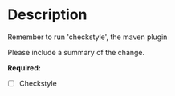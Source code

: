 # Description

Remember to run 'checkstyle', the maven plugin

Please include a summary of the change.

<!--
Summary goes here
-->

**Required:**

- [ ] Checkstyle
